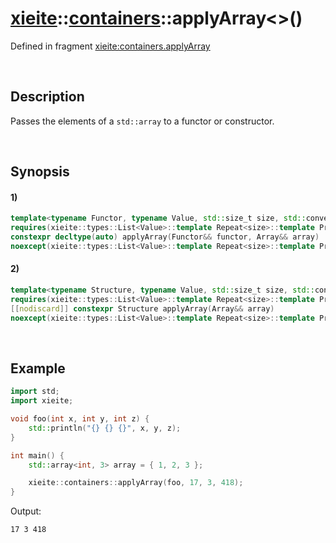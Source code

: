 # [xieite](../../xieite.md)\:\:[containers](../../containers.md)\:\:applyArray\<\>\(\)
Defined in fragment [xieite:containers.applyArray](../../../src/containers/apply_array.cpp)

&nbsp;

## Description
Passes the elements of a `std::array` to a functor or constructor.

&nbsp;

## Synopsis
#### 1)
```cpp
template<typename Functor, typename Value, std::size_t size, std::convertible_to<std::array<Value, size>> Array>
requires(xieite::types::List<Value>::template Repeat<size>::template Prepend<Functor>::template To<std::is_invocable>::value)
constexpr decltype(auto) applyArray(Functor&& functor, Array&& array)
noexcept(xieite::types::List<Value>::template Repeat<size>::template Prepend<Functor>::template To<std::is_nothrow_invocable>::value);
```
#### 2)
```cpp
template<typename Structure, typename Value, std::size_t size, std::convertible_to<std::array<Value, size>> Array>
requires(xieite::types::List<Value>::template Repeat<size>::template Prepend<Structure>::template To<std::is_constructible>::value)
[[nodiscard]] constexpr Structure applyArray(Array&& array)
noexcept(xieite::types::List<Value>::template Repeat<size>::template Prepend<Structure>::template To<std::is_nothrow_constructible>::value);
```

&nbsp;

## Example
```cpp
import std;
import xieite;

void foo(int x, int y, int z) {
    std::println("{} {} {}", x, y, z);
}

int main() {
    std::array<int, 3> array = { 1, 2, 3 };

    xieite::containers::applyArray(foo, 17, 3, 418);
}
```
Output:
```
17 3 418
```
